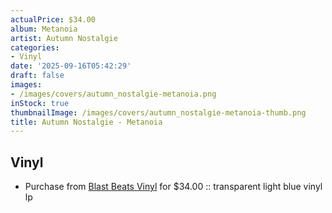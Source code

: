 ```yaml
---
actualPrice: $34.00
album: Metanoia
artist: Autumn Nostalgie
categories:
- Vinyl
date: '2025-09-16T05:42:29'
draft: false
images:
- /images/covers/autumn_nostalgie-metanoia.png
inStock: true
thumbnailImage: /images/covers/autumn_nostalgie-metanoia-thumb.png
title: Autumn Nostalgie - Metanoia
---
```


## Vinyl
* Purchase from [Blast Beats Vinyl](https://blastbeatsvinyl.com/products/autumn-nostalgie-metanoia-transparent-light-blue-vinyl-lp) for $34.00 :: transparent light blue vinyl lp
